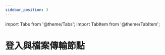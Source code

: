 ```yaml
---
sidebar_position: 3
---
```


import Tabs from '@theme/Tabs';
import TabItem from '@theme/TabItem';

# 登入與檔案傳輸節點





